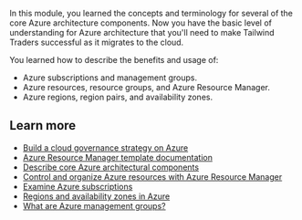In this module, you learned the concepts and terminology for several of the core Azure architecture components. Now you have the basic level of understanding for Azure architecture that you'll need to make Tailwind Traders successful as it migrates to the cloud.

You learned how to describe the benefits and usage of:

 -  Azure subscriptions and management groups.
 -  Azure resources, resource groups, and Azure Resource Manager.
 -  Azure regions, region pairs, and availability zones.

## Learn more

 -  [Build a cloud governance strategy on Azure](/training/modules/build-cloud-governance-strategy-azure/?azure-portal=true)
 -  [Azure Resource Manager template documentation](/azure/azure-resource-manager/templates/?azure-portal=true)
 -  [Describe core Azure architectural components](/training/modules/azure-architecture-fundamentals/?azure-portal=true)
 -  [Control and organize Azure resources with Azure Resource Manager](/training/modules/control-and-organize-with-azure-resource-manager/?azure-portal=true)
 -  [Examine Azure subscriptions](/training/modules/examine-azure-subscriptions/?azure-portal=true)
 -  [Regions and availability zones in Azure](/azure/availability-zones/az-overview?azure-portal=true)
 -  [What are Azure management groups?](/azure/governance/management-groups/overview?azure-portal=true)
